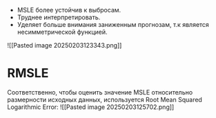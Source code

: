- MSLE более устойчив к выбросам.
- Труднее интерпретировать. 
- Уделяет больше внимания заниженным прогнозам, т.к является несимметрической функцией. 


![[Pasted image 20250203123343.png]]




# RMSLE
Соответственно, чтобы оценить значение MSLE относительно размерности исходных данных, используется Root Mean Squared Logarithmic Error:
![[Pasted image 20250203125702.png]]
